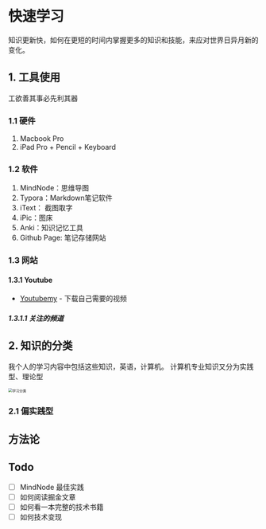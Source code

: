 # 快速学习

知识更新快，如何在更短的时间内掌握更多的知识和技能，来应对世界日异月新的变化。

## 1. 工具使用

工欲善其事必先利其器

### 1.1 硬件

1. Macbook Pro
2. iPad Pro + Pencil + Keyboard

### 1.2 软件

1. MindNode：思维导图
2. Typora：Markdown笔记软件
3. iText： 截图取字
4. iPic：图床
5. Anki：知识记忆工具
6. Github Page: 笔记存储网站

### 1.3 网站

#### 1.3.1 Youtube

- [Youtubemy](https://www.youtubemy.com/) - 下载自己需要的视频

##### 1.3.1.1 关注的频道


## 2. 知识的分类

我个人的学习内容中包括这些知识，英语，计算机。 计算机专业知识又分为实践型、理论型

<img src="https://wsk-mweb.oss-cn-hangzhou.aliyuncs.com/ipic/2020-07-31-010149.png" alt="学习分类" style="zoom:50%;" />

### 2.1 偏实践型

## 方法论

## Todo

- [ ] MindNode 最佳实践
- [ ] 如何阅读掘金文章
- [ ] 如何看一本完整的技术书籍
- [ ] 如何技术变现